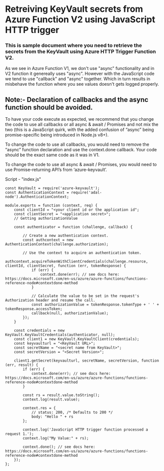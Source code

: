 # Retreiving KeyVault secrets from Azure Function V2 using JavaScript HTTP trigger

<H3>This is sample document where you need to retrieve the secrets from the KeyVault using Azure HTTP Trigger Function V2.</H3>

As we see in Azure Function V1, we don't use "async" functionality and in V2 function it genereally uses "async".
However with the JavaScript code we tend to use "callback" and "async" together. Which in turn results in misbehave the function where you see values doesn't gets logged properly.

<H2>Note:- Declaration of callbacks and the async function should be avoided. </H2>

To have your code execute as expected, we recommend that you change the code to use all callbacks or all async & await / Promises and not mix the two (this is a JavaScript quirk, with the added confusion of “async” being promise-specific being introduced in Node.js v8+).
 
To change the code to use all callbacks, you would need to remove the “async” function declaration and use the context.done callback. Your code should be the exact same code as it was in V1.
 
To change the code to use all async & await / Promises, you would need to use Promise-returning API’s from ‘azure-keyvault’.

Script - "index.js"

```
const KeyVault = require('azure-keyvault');
const AuthenticationContext = require('adal-node').AuthenticationContext;

module.exports = function (context, req) {
    const clientId = "<your client id or the application id";
    const clientSecret = "<application secret>";
    // Getting authorizationValue
    
    const authenticator = function (challenge, callback) {

        // Create a new authentication context.
        const authcontext = new AuthenticationContext(challenge.authorization);

        // Use the context to acquire an authentication token. 
        authcontext.acquireTokenWithClientCredentials(challenge.resource, clientId, clientSecret, function (err, tokenResponse) {
            if (err) {
                context.done(err); // see docs here: https://docs.microsoft.com/en-us/azure/azure-functions/functions-reference-node#contextdone-method
            }

            // Calculate the value to be set in the request's Authorization header and resume the call.
            const authorizationValue = tokenResponse.tokenType + ' ' + tokenResponse.accessToken;
            callback(null, authorizationValue);
        });
    }

    const credentials = new KeyVault.KeyVaultCredentials(authenticator, null);
    const client1 = new KeyVault.KeyVaultClient(credentials);
    const keyvaulturl = "<KeyVault URL>";
    const secretName = "<secret name from KeyVault>";
    const secretVersion = "<Secret Version>";

    client1.getSecret(keyvaulturl, secretName, secretVersion, function (err, result) {
        if (err) {
            context.done(err); // see docs here: https://docs.microsoft.com/en-us/azure/azure-functions/functions-reference-node#contextdone-method
        }

        const rs = result.value.toString();
        context.log(result.value);

        context.res = {
            // status: 200, /* Defaults to 200 */
            body: "Hello " + rs
        };

        context.log('JavaScript HTTP trigger function processed a request 1.');
        context.log("My Value:" + rs);

        context.done(); // see docs here: https://docs.microsoft.com/en-us/azure/azure-functions/functions-reference-node#contextdone-method
    });
};
```
